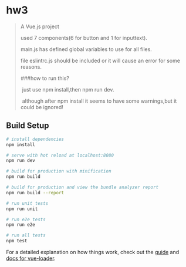# hw3

> A Vue.js project 
>
> used 7 components(6 for button and 1 for inputtext).
>
> main.js has defined global variables to use for all files.
>
> file eslintrc.js should be included or it will cause an error for some reasons.
>
> ###how to run this? 
>
> ​	just use npm install,then npm run dev.
>
> ​	although after npm install it seems to have some warnings,but it could be ignored!

## Build Setup

``` bash
# install dependencies
npm install

# serve with hot reload at localhost:8080
npm run dev

# build for production with minification
npm run build

# build for production and view the bundle analyzer report
npm run build --report

# run unit tests
npm run unit

# run e2e tests
npm run e2e

# run all tests
npm test
```

For a detailed explanation on how things work, check out the [guide](http://vuejs-templates.github.io/webpack/) and [docs for vue-loader](http://vuejs.github.io/vue-loader).
